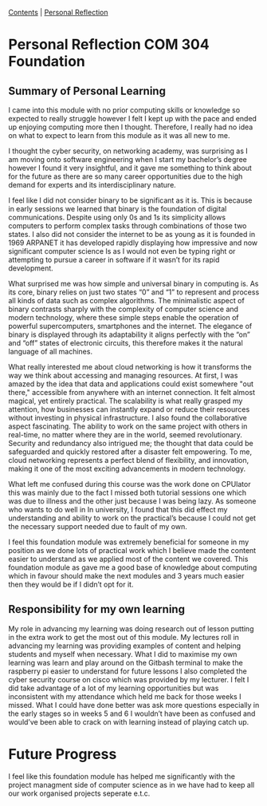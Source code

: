 [Contents](../personal_learning_record/personal_learning_record.md) | [Personal Reflection](../personal_learning_record/personalReflection.md) 

  
# Personal Reflection COM 304 Foundation

## Summary of Personal Learning


I came into this module with no prior computing skills or knowledge so expected to really struggle however I felt I kept up with the pace and ended up enjoying computing more then I thought. Therefore, I really had no idea on what to expect to learn from this module as it was all new to me.


I thought the cyber security, on networking academy, was surprising as I am moving onto software engineering when I start my bachelor’s degree however I found it very insightful, and it gave me something to think about for the future as there are so many career opportunities due to the high demand for experts and its interdisciplinary nature.


I feel like I did not consider binary to be significant as it is. This is because in early sessions we learned that binary is the foundation of digital communications. Despite using only 0s and 1s its simplicity allows computers to perform complex tasks through combinations of those two states. I also did not consider the internet to be as young as it is founded in 1969 ARPANET it has developed rapidly displaying how impressive and now significant computer science Is as I would not even be typing right or attempting to pursue a career in software if it wasn’t for its rapid development.

What surprised me was how simple and universal binary in computing is. As its core, binary relies on just two states “0” and “1” to represent and process all kinds of data such as complex algorithms. The minimalistic aspect of binary contrasts sharply with the complexity of computer science and modern technology, where these simple steps enable the operation of powerful supercomputers, smartphones and the internet. The elegance of binary is displayed through its adaptability it aligns perfectly with the “on” and “off” states of electronic circuits, this therefore makes it the natural language of all machines.


What really interested me about cloud networking is how it transforms the way we think about accessing and managing resources. At first, I was amazed by the idea that data and applications could exist somewhere "out there," accessible from anywhere with an internet connection. It felt almost magical, yet entirely practical. The scalability is what really grasped my attention, how businesses can instantly expand or reduce their resources without investing in physical infrastructure. I also found the collaborative aspect fascinating. The ability to work on the same project with others in real-time, no matter where they are in the world, seemed revolutionary. Security and redundancy also intrigued me; the thought that data could be safeguarded and quickly restored after a disaster felt empowering. To me, cloud networking represents a perfect blend of flexibility, and innovation, making it one of the most exciting advancements in modern technology.

What left me confused during this course was the work done on CPUlator this was mainly due to the fact I missed both tutorial sessions one which was due to illness and the other just because I was being lazy. As someone who wants to do well in In university, I found that this did effect my understanding and ability to work on the practical’s because I could not get the necessary support needed due to fault of my own.

I feel this foundation module was extremely beneficial for someone in my position as we done lots of practical work which I believe made the content easier to understand as we applied most of the content we covered. This foundation module as gave me a good base of knowledge about computing which in favour should make the next modules and 3 years much easier then they would be if I didn’t opt for it.

## Responsibility for my own learning

My role in advancing my learning was doing research out of lesson putting in the extra work to get the most out of this module. My lectures roll in advancing my learning was providing examples of content and helping students and myself when necessary. What I did to maximise my own learning was learn and play around on the Gitbash terminal to make the raspberry pi easier to understand for future lessons I also completed the cyber security course on cisco which was provided by my lecturer. I felt I did take advantage of a lot of my learning opportunities but was inconsistent with my attendance which held me back for those weeks I missed. What I could have done better was ask more questions especially in the early stages so in weeks 5 and 6 I wouldn’t have been as confused and would’ve been able to crack on with learning instead of playing catch up.

# Future Progress
I feel like this foundation module has helped me significantly with the project managment side of computer science as in we have had to keep all our work organised projects seperate e.t.c. 



